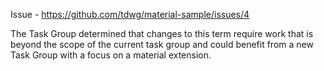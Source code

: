 Issue - https://github.com/tdwg/material-sample/issues/4

The Task Group determined that changes to this term require work that is beyond the scope of the current task group and could benefit from a new Task Group with a focus on a material extension.

